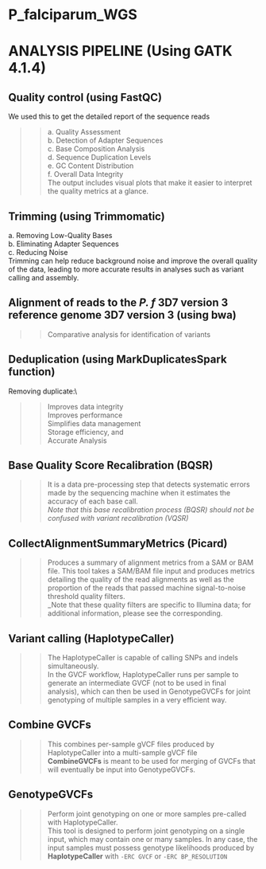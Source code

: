 # P_falciparum_WGS
# ANALYSIS PIPELINE (Using GATK 4.1.4)

## Quality control (using FastQC)
We used this to get the detailed report of the sequence reads
  >>a. Quality Assessment\
  >>b. Detection of Adapter Sequences\
  >>c. Base Composition Analysis\
  >>d. Sequence Duplication Levels\
  >>e. GC Content Distribution\
  >>f. Overall Data Integrity\
The output includes visual plots that make it easier to interpret the quality metrics at a glance.


## Trimming (using Trimmomatic)
  a. Removing Low-Quality Bases\
  b. Eliminating Adapter Sequences\
  c. Reducing Noise\
Trimming can help reduce background noise and improve the overall quality of the data, leading to more accurate results in analyses such as variant calling and assembly.

## Alignment of reads to the _P. f_ 3D7 version 3 reference genome 3D7 version 3 (using bwa)
>> Comparative analysis for identification of variants

## Deduplication (using MarkDuplicatesSpark function)
Removing duplicate:\
>> Improves data integrity\
>> Improves performance\
>> Simplifies data management\
>> Storage efficiency, and\
>> Accurate Analysis

## Base Quality Score Recalibration (BQSR)
>>It is a data pre-processing step that detects systematic errors made by the sequencing machine when it estimates the accuracy of each base call.\
>>_Note that this base recalibration process (BQSR) should not be confused with variant recalibration (VQSR)_

## CollectAlignmentSummaryMetrics (Picard)
>>Produces a summary of alignment metrics from a SAM or BAM file. This tool takes a SAM/BAM file input and produces metrics detailing the quality of the read alignments as well as the proportion of the reads that passed machine signal-to-noise threshold quality filters.\
>>_Note that these quality filters are specific to Illumina data; for additional information, please see the corresponding.

## Variant calling (HaplotypeCaller)
>>The HaplotypeCaller is capable of calling SNPs and indels simultaneously.\
>>In the GVCF workflow, HaplotypeCaller runs per sample to generate an intermediate GVCF (not to be used in final analysis), which can then be used in GenotypeGVCFs for joint genotyping of multiple samples in a very efficient way.

## Combine GVCFs 
>>This combines per-sample gVCF files produced by HaplotypeCaller into a multi-sample gVCF file\
>>**CombineGVCFs** is meant to be used for merging of GVCFs that will eventually be input into GenotypeGVCFs.

## GenotypeGVCFs
>>Perform joint genotyping on one or more samples pre-called with HaplotypeCaller.\
>>This tool is designed to perform joint genotyping on a single input, which may contain one or many samples. In any case, the input samples must possess genotype likelihoods produced by **HaplotypeCaller** with `-ERC GVCF` or `-ERC BP_RESOLUTION`



